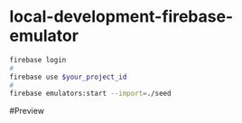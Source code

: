 # local-development-firebase-emulator

```bash
firebase login
#
firebase use $your_project_id
#
firebase emulators:start --import=./seed

```

#Preview

